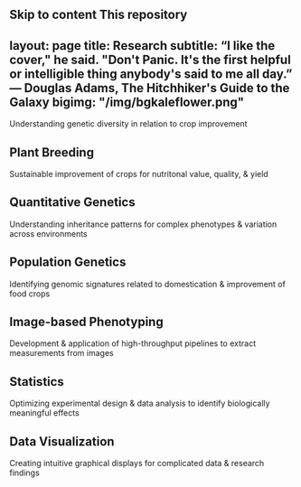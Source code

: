 Skip to content
This repository
---
layout: page
title: Research
subtitle: “I like the cover," he said. "Don't Panic. It's the first helpful or intelligible thing anybody's said to me all day.” ― Douglas Adams, The Hitchhiker's Guide to the Galaxy
bigimg: "/img/bgkaleflower.png"
---

Understanding genetic diversity in relation to crop improvement

## Plant Breeding
Sustainable improvement of crops for nutritonal value, quality, & yield  

## Quantitative Genetics
Understanding inheritance patterns for complex phenotypes & variation across environments  

## Population Genetics
Identifying genomic signatures related to domestication & improvement of food crops

## Image-based Phenotyping
Development & application of high-throughput pipelines to extract measurements from images

## Statistics
Optimizing experimental design & data analysis to identify biologically meaningful effects

## Data Visualization
Creating intuitive graphical displays for complicated data & research findings

